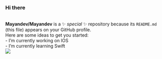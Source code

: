 ### Hi there  
<br/>**Mayandev/Mayandev** is a ✨ _special_ ✨ repository because its `README.md` (this file) appears on your GitHub profile.
<br/>Here are some ideas to get you started:
<br/>-   I’m currently working on IOS <br/>-   I’m currently learning Swift<br/>
![](https://github-readme-stats.vercel.app/api?username=weihas)
